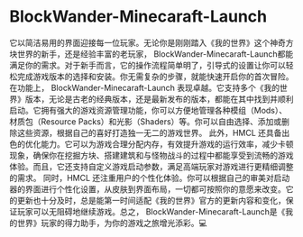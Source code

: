 # BlockWander-Minecaraft-Launch
它以简洁易用的界面迎接每一位玩家。无论你是刚刚踏入《我的世界》这个神奇方块世界的新手，还是经验丰富的老玩家， BlockWander-Minecaraft-Launch都能满足你的需求。对于新手而言，它的操作流程简单明了，引导式的设置让你可以轻松完成游戏版本的选择和安装。你无需复杂的步骤，就能快速开启你的首次冒险。
在功能上， BlockWander-Minecaraft-Launch 表现卓越。它支持多个《我的世界》版本，无论是古老的经典版本，还是最新发布的版本，都能在其中找到并顺利启动。它拥有强大的游戏资源管理功能，你可以方便地管理各种模组（Mods）、材质包（Resource Packs）和光影（Shaders）等。你可以自由选择、添加或删除这些资源，根据自己的喜好打造独一无二的游戏世界。
此外，HMCL 还具备出色的优化能力。它可以为游戏合理分配内存，有效提升游戏的运行效率，减少卡顿现象，确保你在挖掘方块、搭建建筑和与怪物战斗的过程中都能享受到流畅的游戏体验。而且，它还支持自定义游戏启动参数，满足高端玩家对游戏进行更精细调整的需求。
同时，HMCL 还注重用户的个性化体验。你可以根据自己的审美对启动器的界面进行个性化设置，从皮肤到界面布局，一切都可按照你的意愿来改变。它的更新也十分及时，总是能第一时间适配《我的世界》官方的更新内容和变化，保证玩家可以无阻碍地继续游戏。总之， BlockWander-Minecaraft-Launch是《我的世界》玩家的得力助手，为你的游戏之旅增光添彩。💻

